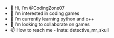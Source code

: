- 👋 Hi, I’m @CodingZone07
- 👀 I’m interested in coding games
- 🌱 I’m currently learning python and c++
- 💞️ I’m looking to collaborate on games
- 📫 How to reach me - Insta: detective_mr_skull

<!---
CodingZone07/CodingZone07 is a ✨ special ✨ repository because its `README.md` (this file) appears on your GitHub profile.
You can click the Preview link to take a look at your changes.
--->
